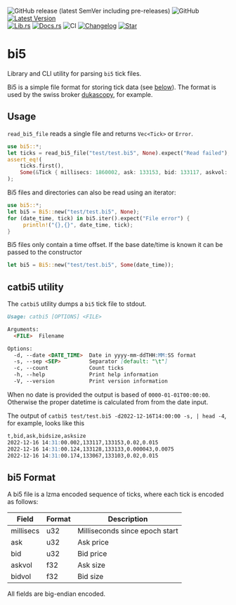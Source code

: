 ![GitHub release (latest SemVer including pre-releases)](https://img.shields.io/github/v/release/mayeranalytics/bi5?include_prereleases)
![GitHub](https://img.shields.io/github/license/mayeranalytics/bi5)
[![Latest Version](https://img.shields.io/crates/v/bi5.svg)](https://crates.io/crates/bi5)  
[![Lib.rs](https://img.shields.io/badge/lib.rs-v0.2.2-blue)](https://lib.rs/crates/bi5)
[![Docs.rs](https://docs.rs/bi5/badge.svg)](https://docs.rs/bi5)
![CI](https://github.com/mayeranalytics/bi5/actions/workflows/ci.yml/badge.svg)
[![Changelog](https://img.shields.io/badge/changelog-0.2.2-blue)](https://github.com/mayeranalytics/bi5/blob/main/Changelog.md)
[![Star](https://img.shields.io/github/stars/mayeranalytics/bi5.svg?style=social&amp;label=Star&amp;maxAge=2592000)](https://github.com/mayeranalytics/bi5)

# bi5

Library and CLI utility for parsing `bi5` tick files.

Bi5 is a simple file format for storing tick data (see [below](bi5-format)). The format is used by the swiss broker [dukascopy](https://www.dukascopy.com/trading-tools/widgets/quotes/historical_data_feed), for example.

## Usage

`read_bi5_file` reads a single file and returns `Vec<Tick>` or `Error`.

```Rust
use bi5::*;
let ticks = read_bi5_file("test/test.bi5", None).expect("Read failed");
assert_eq!(
    ticks.first(), 
    Some(&Tick { millisecs: 1860002, ask: 133153, bid: 133117, askvol: 0.015, bidvol: 0.02 })
);
```

Bi5 files and directories can also be read using an iterator:

```Rust
use bi5::*;
let bi5 = Bi5::new("test/test.bi5", None);
for (date_time, tick) in bi5.iter().expect("File error") {
     println!("{},{}", date_time, tick);
}
```

Bi5 files only contain a time offset. If the base date/time is known it can be
passed to the constructor

```Rust
let bi5 = Bi5::new("test/test.bi5", Some(date_time));
```



## catbi5 utility

The `catbi5` utility dumps a `bi5` tick file to stdout.

```markdown
Usage: catbi5 [OPTIONS] <FILE>

Arguments:
  <FILE>  Filename

Options:
  -d, --date <DATE_TIME>  Date in yyyy-mm-ddTHH:MM:SS format
  -s, --sep <SEP>         Separator [default: "\t"]
  -c, --count             Count ticks
  -h, --help              Print help information
  -V, --version           Print version information
```

When no date is provided the output is based of `0000-01-01T00:00:00`. Otherwise the proper datetime is calculated from from the date input.

The output of `catbi5 test/test.bi5 -d2022-12-16T14:00:00 -s, | head -4`, for example, looks like this

```markdown
t,bid,ask,bidsize,asksize
2022-12-16 14:31:00.002,133117,133153,0.02,0.015
2022-12-16 14:31:00.124,133128,133133,0.000043,0.0075
2022-12-16 14:31:00.174,133067,133103,0.02,0.015
```

## bi5 Format

A bi5 file is a lzma encoded sequence of ticks, where each tick is encoded as follows:

| Field     | Format | Description                    |
| --------- | ------ | ------------------------------ |
| millisecs | u32    | Milliseconds since epoch start |
| ask       | u32    | Ask price                      |
| bid       | u32    | Bid price                      |
| askvol    | f32    | Ask size                       |
| bidvol    | f32    | Bid size                       |

All fields are big-endian encoded.
